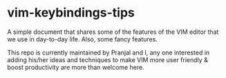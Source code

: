 # vim-keybindings-tips

A simple document that shares some of the features of the VIM editor that we use in day-to-day life. Also, some fancy features.

This repo is currently maintained by Pranjal and I, any one interested in adding his/her ideas and techniques to make VIM more user friendly & boost productivity are more than welcome here.

